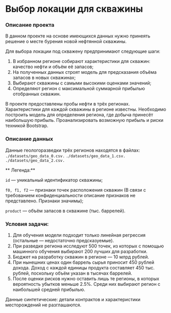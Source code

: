 # Выбор локации для скважины

### Описание проекта

В данном проекте на основе имеющихся данных нужно принеять решение о месте бурения новой нефтянной скважины.

Для выбора локации под скважену предпринимают следующие шаги:

1) В избранном регионе собирают характеристики для скважин: качество нефти и объём её запасов;
2) На полученных данных строят модель для предсказания объёма запасов в новых скважинах;
3) Выбирают скважины с самыми высокими оценками значений;
4) Определяют регион с максимальной суммарной прибылью отобранных скважин.

В проекте предоставлены пробы нефти в трёх регионах. Характеристики для каждой скважины в регионе известны. Необходимо построить модель для определения региона, где добыча принесёт наибольшую прибыль. Проанализировать возможную прибыль и риски техникой Bootstrap.

### Описание данных

Данные геологоразведки трёх регионов находятся в файлах:
`./datasets/geo_data_0.csv.` 
`./datasets/geo_data_1.csv.`
`./datasets/geo_data_2.csv.`

** Легенда:**

`id` — уникальный идентификатор скважины;

`f0, f1, f2` — признаки точек расположения скважин (В связи с требованием конфиденциальности описание признаков не представлено. Признаки значимы);

`product` — объём запасов в скважине (тыс. баррелей).

### Условия задачи:

1) Для обучения модели подходит только линейная регрессия (остальные — недостаточно предсказуемые).
2) При разведке региона исследуют 500 точек, из которых с помощью машинного обучения выбирают 200 лучших для разработки.
3) Бюджет на разработку скважин в регионе — 10 млрд рублей.
4) При нынешних ценах один баррель сырья приносит 450 рублей дохода. Доход с каждой единицы продукта составляет 450 тыс. рублей, поскольку объём указан в тысячах баррелей.
5) После оценки рисков нужно оставить лишь те регионы, в которых вероятность убытков меньше 2.5%. Среди них выбирают регион с наибольшей средней прибылью.

Данные синтетические: детали контрактов и характеристики месторождений не разглашаются.

